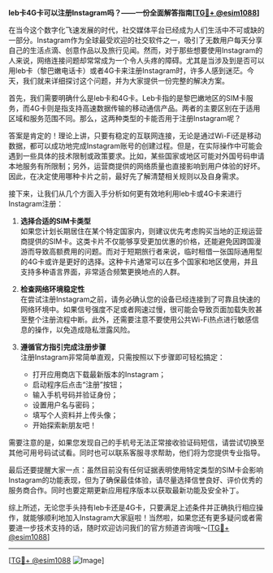 **leb卡4G卡可以注册Instagram吗？——一份全面解答指南[[TG💪+ @esim1088](https://t.me/s/esim1088)]**

在当今这个数字化飞速发展的时代，社交媒体平台已经成为人们生活中不可或缺的一部分。Instagram作为全球最受欢迎的社交软件之一，吸引了无数用户每天分享自己的生活点滴、创意作品以及旅行见闻。然而，对于那些想要使用Instagram的人来说，网络连接问题却常常成为一个令人头疼的障碍。尤其是当涉及到是否可以用leb卡（黎巴嫩电话卡）或者4G卡来注册Instagram时，许多人感到迷茫。今天，我们就来详细探讨这个问题，并为大家提供一份完整的解决方案。

首先，我们需要明确什么是leb卡和4G卡。Leb卡指的是黎巴嫩地区的SIM卡服务，而4G卡则是指支持高速数据传输的移动通信产品。两者的主要区别在于适用区域和服务范围不同。那么，这两种类型的卡能否用于注册Instagram呢？

答案是肯定的！理论上讲，只要有稳定的互联网连接，无论是通过Wi-Fi还是移动数据，都可以成功地完成Instagram账号的创建过程。但是，在实际操作中可能会遇到一些具体的技术限制或政策要求。比如，某些国家或地区可能对外国号码申请本地服务有所限制；另外，运营商提供的网络质量也直接影响到用户体验的好坏。因此，在决定使用哪种卡片之前，最好先了解清楚相关规则以及自身需求。

接下来，让我们从几个方面入手分析如何更有效地利用leb卡或4G卡来进行Instagram注册：

1. **选择合适的SIM卡类型**  
   如果您计划长期居住在某个特定国家内，则建议优先考虑购买当地的正规运营商提供的SIM卡。这类卡片不仅能够享受更加优惠的价格，还能避免因跨国漫游而导致高额费用的问题。而对于短期旅行者来说，临时租借一张国际通用型的4G卡或许是更好的选择。这种卡片通常可以在多个国家和地区使用，并且支持多种语言界面，非常适合频繁更换地点的人群。

2. **检查网络环境稳定性**  
   在尝试注册Instagram之前，请务必确认您的设备已经连接到了可靠且快速的网络环境中。如果信号强度不足或者网速过慢，很可能会导致页面加载失败甚至整个注册流程中断。此外，还需要注意不要使用公共Wi-Fi热点进行敏感信息的操作，以免造成隐私泄露风险。

3. **遵循官方指引完成注册步骤**  
   注册Instagram非常简单直观，只需按照以下步骤即可轻松搞定：
   - 打开应用商店下载最新版本的Instagram；
   - 启动程序后点击“注册”按钮；
   - 输入手机号码并验证身份；
   - 设置用户名与密码；
   - 填写个人资料并上传头像；
   - 开始探索新朋友吧！

需要注意的是，如果您发现自己的手机号无法正常接收验证码短信，请尝试切换至其他可用号码试试看。同时也可以联系客服寻求帮助，他们将为您提供专业指导。

最后还要提醒大家一点：虽然目前没有任何证据表明使用特定类型的SIM卡会影响Instagram的功能表现，但为了确保最佳体验，请尽量选择信誉良好、评价优秀的服务商合作。同时也要定期更新应用程序版本以获取最新功能及安全补丁。

综上所述，无论您手头持有leb卡还是4G卡，只要满足上述条件并正确执行相应操作，就能够顺利地加入Instagram大家庭啦！当然啦，如果您还有更多疑问或者需要进一步技术支持的话，随时欢迎访问我们的官方频道咨询哦～[[TG💪+ @esim1088](https://t.me/s/esim1088)]

---

[[TG💪+ @esim1088](https://t.me/s/esim1088) ![Image](https://i.postimg.cc/4NQfJmqS/Snipaste-2025-05-13-00-14-12.png)]